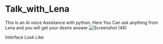# Talk_with_Lena
This Is an Ai voice Assistance with python. Here You Can ask anything from Lena and you will get your desire answer 
![Screenshot (46)](https://github.com/souraj1234/Talk_with_Lena/assets/101081878/d4284b4a-e698-4d6f-a31d-4a0ed3b30e46)

Interface Look Like

